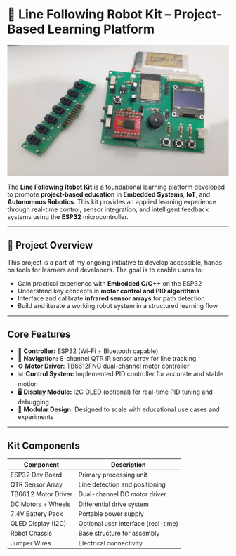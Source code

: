 # 🚗 Line Following Robot Kit – Project-Based Learning Platform

![Line Following Robot](image/1.jpeg) <!-- Replace with your actual image path -->

The **Line Following Robot Kit** is a foundational learning platform developed to promote **project-based education** in **Embedded Systems**, **IoT**, and **Autonomous Robotics**. This kit provides an applied learning experience through real-time control, sensor integration, and intelligent feedback systems using the **ESP32** microcontroller.

---

## 🎯 Project Overview

This project is a part of my ongoing initiative to develop accessible, hands-on tools for learners and developers. The goal is to enable users to:

- Gain practical experience with **Embedded C/C++** on the ESP32
- Understand key concepts in **motor control and PID algorithms**
- Interface and calibrate **infrared sensor arrays** for path detection
- Build and iterate a working robot system in a structured learning flow

---

##  Core Features

- 🔌 **Controller:** ESP32 (Wi-Fi + Bluetooth capable)
- 🧭 **Navigation:** 8-channel QTR IR sensor array for line tracking
- ⚙️ **Motor Driver:** TB6612FNG dual-channel motor controller
- 📊 **Control System:** Implemented PID controller for accurate and stable motion
- 🖥️ **Display Module:** I2C OLED (optional) for real-time PID tuning and debugging
- 🧪 **Modular Design:** Designed to scale with educational use cases and experiments

---

##  Kit Components

| Component           | Description                        |
|---------------------|------------------------------------|
| ESP32 Dev Board     | Primary processing unit            |
| QTR Sensor Array    | Line detection and positioning     |
| TB6612 Motor Driver | Dual-channel DC motor driver       |
| DC Motors + Wheels  | Differential drive system          |
| 7.4V Battery Pack   | Portable power supply              |
| OLED Display (I2C)  | Optional user interface (real-time)|
| Robot Chassis       | Base structure for assembly        |
| Jumper Wires        | Electrical connectivity            |




